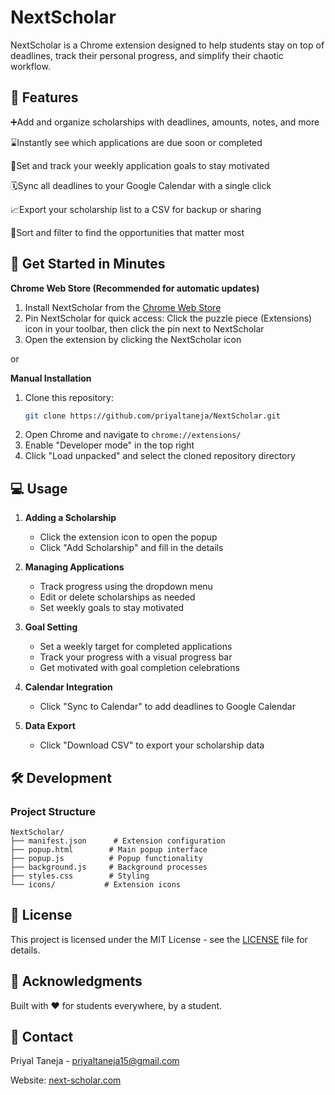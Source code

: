 # NextScholar 

NextScholar is a Chrome extension designed to help students stay on top of deadlines, track their personal progress, and simplify their chaotic workflow.

## 🌟 Features
➕Add and organize scholarships with deadlines, amounts, notes, and more

⌛Instantly see which applications are due soon or completed

🎯Set and track your weekly application goals to stay motivated

🗓️Sync all deadlines to your Google Calendar with a single click

📈Export your scholarship list to a CSV for backup or sharing

🔎Sort and filter to find the opportunities that matter most

## 🚀 Get Started in Minutes
**Chrome Web Store (Recommended for automatic updates)**
1.  Install NextScholar from the [Chrome Web Store](https://chromewebstore.google.com/detail/nextscholar/ndohegljfodihdiaopgalhlinaamcfbj)
2.  Pin NextScholar for quick access: Click the puzzle piece (Extensions) icon in your toolbar, then click the pin next to NextScholar
3.  Open the extension by clicking the NextScholar icon

or

**Manual Installation**
1. Clone this repository:
   ```bash
   git clone https://github.com/priyaltaneja/NextScholar.git
   ```
2. Open Chrome and navigate to `chrome://extensions/`
3. Enable "Developer mode" in the top right
4. Click "Load unpacked" and select the cloned repository directory

## 💻 Usage

1. **Adding a Scholarship**
   - Click the extension icon to open the popup
   - Click "Add Scholarship" and fill in the details
    
2. **Managing Applications** 
   - Track progress using the dropdown menu
   - Edit or delete scholarships as needed
   - Set weekly goals to stay motivated

3. **Goal Setting**
   - Set a weekly target for completed applications
   - Track your progress with a visual progress bar
   - Get motivated with goal completion celebrations

4. **Calendar Integration**
   - Click "Sync to Calendar" to add deadlines to Google Calendar
     
5. **Data Export**
   - Click "Download CSV" to export your scholarship data

## 🛠️ Development

### Project Structure
```
NextScholar/
├── manifest.json      # Extension configuration
├── popup.html        # Main popup interface
├── popup.js          # Popup functionality
├── background.js     # Background processes
├── styles.css        # Styling
└── icons/           # Extension icons
```

## 📝 License

This project is licensed under the MIT License - see the [LICENSE](LICENSE) file for details.

## 🙏 Acknowledgments

Built with ❤️ for students everywhere, by a student.

## 📧 Contact

Priyal Taneja - [priyaltaneja15@gmail.com](mailto:priyaltaneja15@gmail.com)

Website: [next-scholar.com](https://next-scholar.com)
